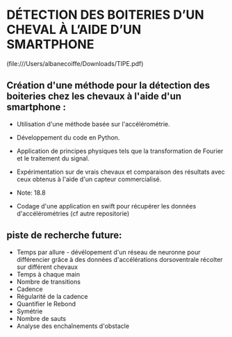 # DÉTECTION DES BOITERIES D’UN CHEVAL À L’AIDE D’UN SMARTPHONE    

(file:///Users/albanecoiffe/Downloads/TIPE.pdf)
## Création d'une méthode pour la détection des boiteries chez les chevaux à l'aide d'un smartphone :

- Utilisation d'une méthode basée sur l'accélérométrie.

- Développement du code en Python.

- Application de principes physiques tels que la transformation de Fourier et le traitement du signal.

- Expérimentation sur de vrais chevaux et comparaison des résultats avec ceux obtenus à l'aide d'un capteur commercialisé.

- Note: 18.8

- Codage d'une application en swift pour récupérer les données d'accélérométries (cf autre repositorie)

## piste de recherche future:

- Temps par allure - dévélopement d'un réseau de neuronne pour différencier grâce à des données d'accélérations dorsoventrale récolter sur différent chevaux
- Temps à chaque main
- Nombre de transitions
- Cadence
- Régularité de la cadence
- Quantifier le Rebond
- Symétrie
- Nombre de sauts
- Analyse des enchaînements d'obstacle



